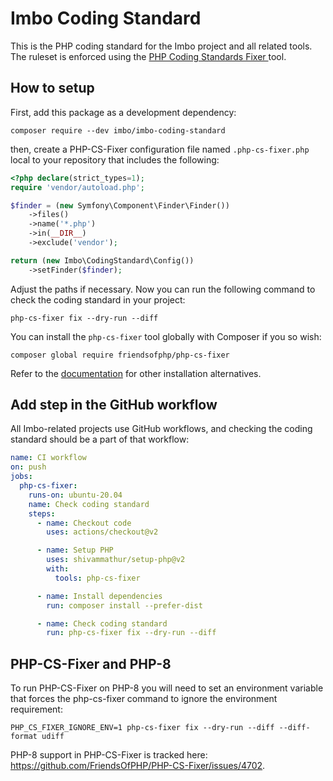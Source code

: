 # Imbo Coding Standard

This is the PHP coding standard for the Imbo project and all related tools. The ruleset is enforced using the [PHP Coding Standards Fixer
](https://github.com/FriendsOfPHP/PHP-CS-Fixer) tool.

## How to setup

First, add this package as a development dependency:

    composer require --dev imbo/imbo-coding-standard

then, create a PHP-CS-Fixer configuration file named `.php-cs-fixer.php` local to your repository that includes the following:

```php
<?php declare(strict_types=1);
require 'vendor/autoload.php';

$finder = (new Symfony\Component\Finder\Finder())
    ->files()
    ->name('*.php')
    ->in(__DIR__)
    ->exclude('vendor');

return (new Imbo\CodingStandard\Config())
    ->setFinder($finder);
```

Adjust the paths if necessary. Now you can run the following command to check the coding standard in your project:

    php-cs-fixer fix --dry-run --diff

You can install the `php-cs-fixer` tool globally with Composer if you so wish:

    composer global require friendsofphp/php-cs-fixer

Refer to the [documentation](https://github.com/FriendsOfPHP/PHP-CS-Fixer) for other installation alternatives.

## Add step in the GitHub workflow

All Imbo-related projects use GitHub workflows, and checking the coding standard should be a part of that workflow:

```yaml
name: CI workflow
on: push
jobs:
  php-cs-fixer:
    runs-on: ubuntu-20.04
    name: Check coding standard
    steps:
      - name: Checkout code
        uses: actions/checkout@v2

      - name: Setup PHP
        uses: shivammathur/setup-php@v2
        with:
          tools: php-cs-fixer

      - name: Install dependencies
        run: composer install --prefer-dist

      - name: Check coding standard
        run: php-cs-fixer fix --dry-run --diff
```

## PHP-CS-Fixer and PHP-8

To run PHP-CS-Fixer on PHP-8 you will need to set an environment variable that forces the php-cs-fixer command to ignore the environment requirement:

    PHP_CS_FIXER_IGNORE_ENV=1 php-cs-fixer fix --dry-run --diff --diff-format udiff

PHP-8 support in PHP-CS-Fixer is tracked here: https://github.com/FriendsOfPHP/PHP-CS-Fixer/issues/4702.
